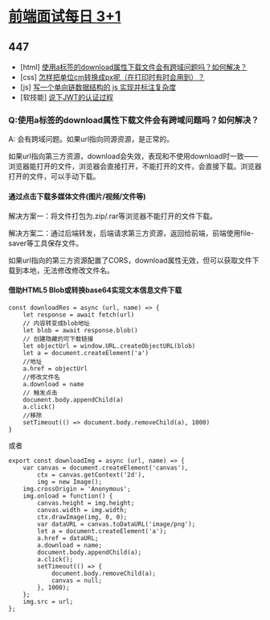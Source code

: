 

# [前端面试每日 **3+1**](https://github.com/haizlin/fe-interview)

 ## 447

- [html] [使用a标签的download属性下载文件会有跨域问题吗？如何解决？](https://github.com/haizlin/fe-interview/issues/2604)
- [css] [怎样把单位cm转换成px呢（在打印时有时会用到）？](https://github.com/haizlin/fe-interview/issues/2605)
- [js] [写一个单向链数据结构的 js 实现并标注复杂度](https://github.com/haizlin/fe-interview/issues/2606)
- [软技能] [说下JWT的认证过程](https://github.com/haizlin/fe-interview/issues/2607)

### Q:使用a标签的download属性下载文件会有跨域问题吗？如何解决？

A: 会有跨域问题。如果url指向同源资源，是正常的。

如果url指向第三方资源，download会失效，表现和不使用download时一致——浏览器能打开的文件，浏览器会直接打开，不能打开的文件，会直接下载。浏览器打开的文件，可以手动下载。

#### 通过点击下载多媒体文件(图片/视频/文件等)

解决方案一：将文件打包为.zip/.rar等浏览器不能打开的文件下载。

解决方案二：通过后端转发，后端请求第三方资源，返回给前端，前端使用file-saver等工具保存文件。

如果url指向的第三方资源配置了CORS，download属性无效，但可以获取文件下载到本地，无法修改修改文件名。

#### 借助HTML5 Blob或转换base64实现文本信息文件下载

```
const downloadRes = async (url, name) => {
    let response = await fetch(url)
    // 内容转变成blob地址
    let blob = await response.blob()
    // 创建隐藏的可下载链接
    let objectUrl = window.URL.createObjectURL(blob)
    let a = document.createElement('a')
    //地址
    a.href = objectUrl
    //修改文件名
    a.download = name
    // 触发点击
    document.body.appendChild(a)
    a.click()
    //移除
    setTimeout(() => document.body.removeChild(a), 1000)
}
```

或者

```
export const downloadImg = async (url, name) => {
    var canvas = document.createElement('canvas'),
        ctx = canvas.getContext('2d'),
        img = new Image();
    img.crossOrigin = 'Anonymous';
    img.onload = function() {
        canvas.height = img.height;
        canvas.width = img.width;
        ctx.drawImage(img, 0, 0);
        var dataURL = canvas.toDataURL('image/png');
        let a = document.createElement('a');
        a.href = dataURL;
        a.download = name;
        document.body.appendChild(a);
        a.click();
        setTimeout(() => {
            document.body.removeChild(a);
            canvas = null;
        }, 1000);
    };
    img.src = url;
};
```

